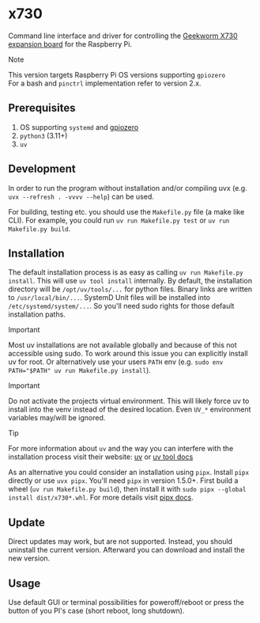 # x730

Command line interface and driver for controlling the [Geekworm X730 expansion board](https://wiki.geekworm.com/X730) for the Raspberry Pi.

> [!NOTE]
> 
> This version targets Raspberry Pi OS versions supporting `gpiozero`  
> For a bash and `pinctrl` implementation refer to version 2.x.


## Prerequisites

1. OS supporting `systemd` and [gpiozero](https://pypi.org/project/gpiozero/)
2. `python3` (3.11+)
3. `uv`


## Development

In order to run the program without installation and/or compiling uvx (e.g. `uvx --refresh . -vvvv --help`) can be used.

For building, testing etc. you should use the `Makefile.py` file (a make like CLI).
For example, you could run `uv run Makefile.py test` or `uv run Makefile.py build`.


## Installation

The default installation process is as easy as calling `uv run Makefile.py install`.
This will use `uv tool install` internally.
By default, the installation directory will be `/opt/uv/tools/...` for python files.
Binary links are written to `/usr/local/bin/...`.
SystemD Unit files will be installed into `/etc/systemd/system/...`.
So you'll need sudo rights for those default installation paths.

> [!IMPORTANT]
> 
> Most uv installations are not available globally and because of this not accessible using sudo.
> To work around this issue you can explicitly install uv for root.
> Or alternatively use your users `PATH` env (e.g. `sudo env PATH="$PATH" uv run Makefile.py install`).

> [!IMPORTANT]
> 
> Do not activate the projects virtual environment.
> This will likely force uv to install into the venv instead of the desired location.
> Even `UV_*` environment variables may/will be ignored.

> [!TIP]
> 
> For more information about `uv` and the way you can interfere with the installation process visit their website:
> [uv](https://docs.astral.sh/uv/) or [uv tool docs](https://docs.astral.sh/uv/reference/cli/#uv-tool)


As an alternative you could consider an installation using `pipx`.
Install `pipx` directly or use `uvx pipx`.
You'll need `pipx` in version 1.5.0+.
First build a wheel (`uv run Makefile.py build`), then install it with `sudo pipx --global install dist/x730*.whl`.
For more details visit [pipx docs](https://pipx.pypa.io/latest/docs/).


## Update

Direct updates may work, but are not supported.
Instead, you should uninstall the current version.
Afterward you can download and install the new version.


## Usage

Use default GUI or terminal possibilities for poweroff/reboot or press the button of you PI's case (short reboot, long shutdown). 
